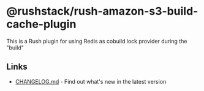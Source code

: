 # @rushstack/rush-amazon-s3-build-cache-plugin

This is a Rush plugin for using Redis as cobuild lock provider during the "build"

## Links

- [CHANGELOG.md](
  https://github.com/microsoft/rushstack/blob/main/rush-plugins/rush-redis-cobuild-plugin/CHANGELOG.md) - Find
  out what's new in the latest version
